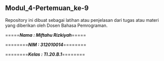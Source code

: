 ## Modul_4-Pertemuan_ke-9
Repository ini dibuat sebagai latihan atau penjelasan dari tugas atau materi yang diberikan oleh Dosen Bahasa Pemrograman.
<br>

=====***Nama : Miftahu Rizkiyah***=====

========***NIM  : 312010014***========

========***Kelas : TI.20.B.1***========

